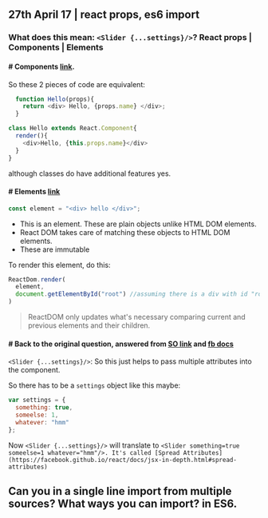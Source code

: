## 27th April 17 | react props, es6 import


### What does this mean: `<Slider {...settings}/>`? React props | Components | Elements

#### # Components [link](https://facebook.github.io/react/docs/components-and-props.html).

So these 2 pieces of code are equivalent:
```javascript
  function Hello(props){
    return <div> Hello, {props.name} </div>;
  }
```
```javascript
class Hello extends React.Component{
  render(){
    <div>Hello, {this.props.name}</div>
  }
}
```
although classes do have additional features yes.

#### # Elements [link](https://facebook.github.io/react/docs/rendering-elements.html)

```javascript
const element = "<div> hello </div>";
```
- This is an element. These are plain objects unlike HTML DOM elements.
- React DOM takes care of matching these objects to HTML DOM elements.
- These are immutable

To render this element, do this:

```javascript
ReactDom.render(
  element,
  document.getElementById("root") //assuming there is a div with id "root"
)
```

> ReactDOM only updates what's necessary comparing current and previous elements and their children.

#### # Back to the original question, answered from [SO link](http://stackoverflow.com/questions/28452358/what-is-the-meaning-of-this-props-in-reactjs) and [fb docs](https://facebook.github.io/react/docs/jsx-in-depth.html#spread-attributes)

`<Slider {...settings}/>`: So this just helps to pass multiple attributes into the component.

So there has to be a `settings` object like this maybe:
```javascript
var settings = {
  something: true,
  someelse: 1,
  whatever: "hmm"
};
```

Now `<Slider {...settings}/>` will translate to `<Slider something=true someelse=1 whatever="hmm"/>. It's called [Spread Attributes](https://facebook.github.io/react/docs/jsx-in-depth.html#spread-attributes)`


## Can you in a single line import from multiple sources? What ways you can import? in ES6.







